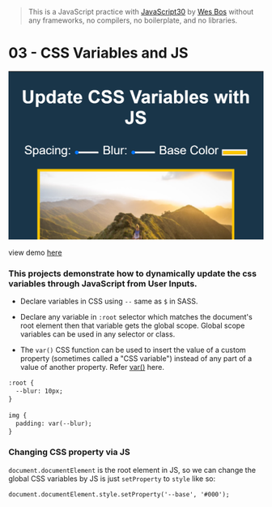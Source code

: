 > This is a JavaScript practice with [JavaScript30](https://javascript30.com/) by [Wes Bos](https://github.com/wesbos) without any frameworks, no compilers, no boilerplate, and no libraries.

# 03 - CSS Variables and JS

![](images/demoPic.png)

view demo [here](https://shamgurav96.github.io/JS30/03-JS-CssVariable/index.html)

### This projects demonstrate how to dynamically update the css variables through JavaScript from User Inputs.

-    Declare variables in CSS using `--` same as `$` in SASS.

-    Declare any variable in `:root` selector which matches the document's root element then that variable gets the global scope. Global scope variables can be used in any selector or class.

-    The `var()` CSS function can be used to insert the value of a custom property (sometimes called a "CSS variable") instead of any part of a value of another property. Refer [var()](<https://developer.mozilla.org/en-US/docs/Web/CSS/var()>) here.

```
:root {
  --blur: 10px;
}

img {
  padding: var(--blur);
}

```

### Changing CSS property via JS

`document.documentElement` is the root element in JS, so we can change the global CSS variables by JS is just `setProperty` to `style` like so:

```
document.documentElement.style.setProperty('--base', '#000');
```
